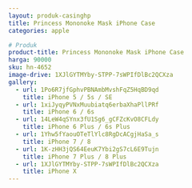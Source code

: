 ```yaml
---
layout: produk-casinghp
title: Princess Mononoke Mask iPhone Case
categories: apple

# Produk
product-title: Princess Mononoke Mask iPhone Case
harga: 90000
sku: hn-4652
image-drive: 1XJlGYTMYby-STPP-7sWPIfDlBc2QCXza
gallery:
  - url: 1Po6R7jfGphvPBNAmbMvshFqZ5HqBD9qd
    title: iPhone 5 / 5s / SE
  - url: 1xiJyqyPVNxMuubiatq6erbaXhaPllPRf
    title: iPhone 6 / 6s
  - url: 14LeW4qSYnx3fU1Sg6_gCFZcKvO8CFLdy
    title: iPhone 6 Plus / 6s Plus
  - url: 1Yhw5fYaouOTeTlYlc8RgDcACgjHaSa_s
    title: iPhone 7 / 8
  - url: 1K-zHH3jQS64EeuK7Ybi2gS7cL6E9Tujn
    title: iPhone 7 Plus / 8 Plus
  - url: 1XJlGYTMYby-STPP-7sWPIfDlBc2QCXza
    title: iPhone X
---
```

